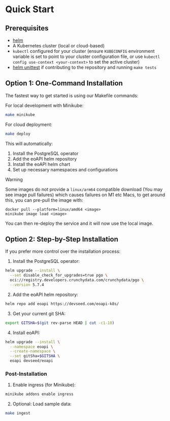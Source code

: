 # Quick Start

## Prerequisites

- [helm](https://helm.sh/docs/intro/install/)
- A Kubernetes cluster (local or cloud-based)
- `kubectl` configured for your cluster (ensure `KUBECONFIG` environment variable is set to point to your cluster configuration file, or use `kubectl config use-context <your-context>` to set the active cluster)
- [helm unittest](https://github.com/helm-unittest/helm-unittest?tab=readme-ov-file#install) if contributing to the repository and running `make tests`

## Option 1: One-Command Installation

The fastest way to get started is using our Makefile commands:

For local development with Minikube:
```bash
make minikube
```

For cloud deployment:
```bash
make deploy
```

This will automatically:
1. Install the PostgreSQL operator
2. Add the eoAPI helm repository
3. Install the eoAPI helm chart
4. Set up necessary namespaces and configurations

> [!WARNING]
> Some images do not provide a `linux/arm64` compatible download (You may see image pull failures) which causes failures on M1 etc Macs, to get around this, you can pre-pull the image with:
> ```
> docker pull --platform=linux/amd64 <image>
> minikube image load <image>
> ```
> You can then re-deploy the service and it will now use the local image.

## Option 2: Step-by-Step Installation

If you prefer more control over the installation process:

1. Install the PostgreSQL operator:
```bash
helm upgrade --install \
  --set disable_check_for_upgrades=true pgo \
  oci://registry.developers.crunchydata.com/crunchydata/pgo \
  --version 5.7.4
```

2. Add the eoAPI helm repository:
```bash
helm repo add eoapi https://devseed.com/eoapi-k8s/
```

3. Get your current git SHA:
```bash
export GITSHA=$(git rev-parse HEAD | cut -c1-10)
```

4. Install eoAPI:
```bash
helm upgrade --install \
  --namespace eoapi \
  --create-namespace \
  --set gitSha=$GITSHA \
  eoapi devseed/eoapi
```

### Post-Installation

1. Enable ingress (for Minikube):
```bash
minikube addons enable ingress
```

2. Optional: Load sample data:
```bash
make ingest
```
